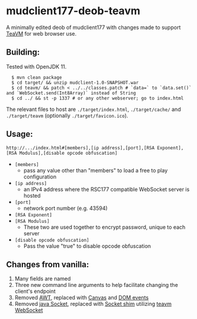# mudclient177-deob-teavm

A minimally edited deob of mudclient177 with changes made to support 
[TeaVM](http://www.teavm.org/) for web browser use.

## Building:

Tested with OpenJDK 11.
```
  $ mvn clean package
  $ cd target/ && unzip mudclient-1.0-SNAPSHOT.war
  $ cd teavm/ && patch < ../../classes.patch # `data=` to `data.set()` and `WebSocket.send(Int8Array)` instead of String
  $ cd ../ && st -p 1337 # or any other webserver; go to index.html
```

The relevant files to host are `./target/index.html`, `./target/cache/` and `./target/teavm` (optionally `./target/favicon.ico`).

## Usage:
`http://.../index.html#[members],[ip address],[port],[RSA Exponent],[RSA Modulus],[disable opcode obfuscation]`

* `[members]`
  * pass any value other than "members" to load a free to play configuration
* `[ip address]`
  * an IPv4 address where the RSC177 compatible WebSocket server is hosted
* `[port]`
  * network port number (e.g. 43594)
* `[RSA Exponent]`
* `[RSA Modulus]`
  * These two are used together to encrypt password, unique to each server
* `[disable opcode obfuscation]`
  * Pass the value "true" to disable opcode obfuscation

## Changes from vanilla:
1. Many fields are named
2. Three new command line arguments to help facilitate changing the client's endpoint
3. Removed [AWT](https://docs.oracle.com/javase/7/docs/api/java/awt/package-summary.html),
replaced with [Canvas](http://www.teavm.org/javadoc/0.5.x/jso/apis/org/teavm/jso/canvas/CanvasRenderingContext2D.html)
and [DOM events](http://www.teavm.org/javadoc/0.5.x/jso/apis/org/teavm/jso/dom/events/package-summary.html)
4. Removed
[java Socket](https://docs.oracle.com/javase/7/docs/api/java/net/Socket.html),
replaced with [Socket shim](https://github.com/2003scape/mudclient-teavm/tree/master/src/main/java/mudclient/Socket.java)
utilizing [teavm WebSocket](https://github.com/konsoletyper/teavm/blob/master/jso/apis/src/main/java/org/teavm/jso/websocket/WebSocket.java)